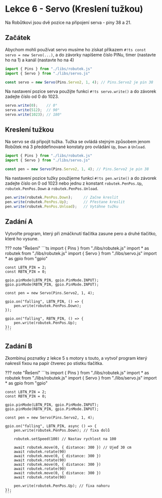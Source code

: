 # Lekce 6 - Servo (Kreslení tužkou)

Na Robůtkovi jsou dvě pozice na připojení serva - piny 38 a 21.

## Začátek

Abychom mohli používat servo musíme ho získat příkazem `#!ts const servo = new Servo(...)`, a do závorky napíšeme číslo PINu, timer (nastavte ho na 1) a kanál (nastavte ho na 4)

```ts
import { Pins } from "./libs/robutek.js"
import { Servo } from "./libs/servo.js"

const servo = new Servo(Pins.Servo2, 1, 4); // Pins.Servo2 je pin 38
```

Na nastavení pozice serva použijte funkci `#!ts servo.write()` a do závorek zadejte číslo od 0 do 1023.
```ts
servo.write(0);    // 0°
servo.write(512);  // 90°
servo.write(1023); // 180°
```

## Kreslení tužkou

Na servo se dá připojit tužka. Tužka se ovládá stejným způsobem jenom Robůtek má 3 předdefinované konstaty pro ovládání `Up`, `Down` a `Unload`.

```ts
import { Pins } from "./libs/robutek.js"
import { Servo } from "./libs/servo.js"

const pen = new Servo(Pins.Servo2, 1, 4); // Pins.Servo2 je pin 38
```

Na nastavení pozice tužky použijeme funkci `#!ts pen.write()` a do závorek zadejte číslo on 0 od 1023 nebo jednu z konstant `robutek.PenPos.Up`, `robutek.PenPos.Down` a `robutek.PenPos.Unload`.

```ts
pen.write(robutek.PenPos.Down);     // Začne kreslit
pen.write(robutek.PenPos.Up);       // Přestane kreslit
pen.write(robutek.PenPos.Unload);   // Vytáhne tužku
```

## Zadání A

Vytvořte program, který při zmáčknutí tlačítka zasune pero a druhé tlačítko, které ho vysune.

??? note "Řešení"
    ```ts
    import { Pins } from "./libs/robutek.js"
    import * as robutek from "./libs/robutek.js"
    import { Servo } from "./libs/servo.js"
    import * as gpio from "gpio"

    const LBTN_PIN = 2;
    const RBTN_PIN = 0;

    gpio.pinMode(LBTN_PIN, gpio.PinMode.INPUT);
    gpio.pinMode(RBTN_PIN, gpio.PinMode.INPUT);

    const pen = new Servo(Pins.Servo2, 1, 4);

    gpio.on("falling", LBTN_PIN, () => {
        pen.write(robutek.PenPos.Down);
    });

    gpio.on("falling", RBTN_PIN, () => {
        pen.write(robutek.PenPos.Up);
    });
    ```

## Zadání B

Zkombinuj poznatky z lekce 5 s motory s touto, a vytvoř program který nakreslí fixou na papír čtverec po stistku tlačítka.

??? note "Řešení"
    ```ts
    import { Pins } from "./libs/robutek.js"
    import * as robutek from "./libs/robutek.js"
    import { Servo } from "./libs/servo.js"
    import * as gpio from "gpio"

    const LBTN_PIN = 2;
    const RBTN_PIN = 0;

    gpio.pinMode(LBTN_PIN, gpio.PinMode.INPUT);
    gpio.pinMode(RBTN_PIN, gpio.PinMode.INPUT);

    const pen = new Servo(Pins.Servo2, 1, 4);

    gpio.on("falling", LBTN_PIN, async () => {
        pen.write(robutek.PenPos.Down); // fixa dolů

        robutek.setSpeed(100) // Nastav rychlost na 100

        await robutek.move(0, { distance: 300 }) // Ujeď 30 cm
        await robutek.rotate(90)
        await robutek.move(0, { distance: 300 })
        await robutek.rotate(90)
        await robutek.move(0, { distance: 300 })
        await robutek.rotate(90)
        await robutek.move(0, { distance: 300 })
        await robutek.rotate(90)

        pen.write(robutek.PenPos.Up); // fixa nahoru
    });
    ```
